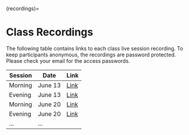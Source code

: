 (recordings)=
# Class Recordings

The following table contains links to each class live session recording. To keep participants anonymous, the recordings are password protected. Please check your email for the access passwords.

| Session | Date    | Link                                                                                                                     |
|---------|---------|--------------------------------------------------------------------------------------------------------------------------|
| Morning | June 13 | [Link](https://olin.zoom.us/rec/share/VHoT8QXCHXf-89dOibnDcMC2BmeZEZc63RV_usUlMhd8EUUJpzxR57Po4N6Jestq.g_oERhHHxVfIZtLr) |
| Evening | June 13 | [Link](https://olin.zoom.us/rec/share/et19dio0ctG_Mp9OGGQapEk2wOgnGEyAA6QWWw8eWAvDJNQxAb45jkPKaVtkJuUO.lDTYKpV8q4qwJG_v) |
| Morning | June 20 | [Link](https://olin.zoom.us/rec/share/3CGU76iONgHzRqOY_H_UD90J_45q4v1mvHhIcWMDoNseTEDG7WxeysCkjLVTCILh.kqsgYa818sZ_17ee) |
| Evening | June 20 | [Link](https://olin.zoom.us/rec/share/ZITQogAKr0An-JPu_uUUx1DzqYJcOuCZf-VhvpoweafwyAZy8y7kJ-R-3Okji707.moSOKzyPcpAcmGbZ) |
| ...     | ...     |                                                                                                                          |
